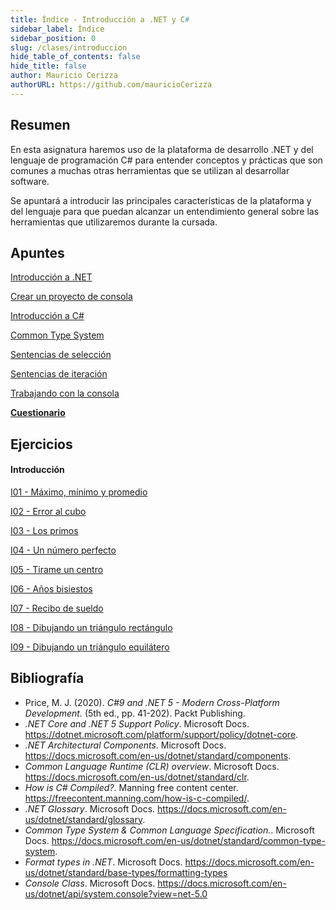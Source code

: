 ```yaml
---
title: Índice - Introducción a .NET y C#
sidebar_label: Índice
sidebar_position: 0
slug: /clases/introduccion
hide_table_of_contents: false
hide_title: false
author: Mauricio Cerizza
authorURL: https://github.com/mauricioCerizza
---
```

## Resumen
En esta asignatura haremos uso de la plataforma de desarrollo .NET y del lenguaje de programación C# para entender conceptos y prácticas que son comunes a muchas otras herramientas que se utilizan al desarrollar software. 

Se apuntará a introducir las principales características de la plataforma y del lenguaje para que puedan alcanzar un entendimiento general sobre las herramientas que utilizaremos durante la cursada.
## Apuntes
[Introducción a .NET](./Apuntes/00-introduccion-net.md)

[Crear un proyecto de consola](./Apuntes/01-proyecto-consola.md)
 
[Introducción a C#](./Apuntes/02-introduccion-c-sharp.md)

[Common Type System](./Apuntes/03-common-type-system.md)

[Sentencias de selección](./Apuntes/04-sentencias-seleccion.md)

[Sentencias de iteración](./Apuntes/05-sentencias-iteracion.md)

[Trabajando con la consola](./Apuntes/06-input-output.md)

**[Cuestionario](./Apuntes/cuestionario.md)**

## Ejercicios
#### Introducción
[I01 - Máximo, mínimo y promedio](./Ejercicios/I01-maximo-minimo-promedio.md)

[I02 - Error al cubo](./Ejercicios/I02-error-al-cubo.md)

[I03 - Los primos](./Ejercicios/I03-los-primos.md)

[I04 - Un número perfecto](./Ejercicios/I04-un-numero-perfecto.md)

[I05 - Tirame un centro](./Ejercicios/I05-tirame-un-centro.md)

[I06 - Años bisiestos](./Ejercicios/I06-anios-bisiestos.md)

[I07 - Recibo de sueldo](./Ejercicios/I07-recibo-de-sueldo.md)

[I08 - Dibujando un triángulo rectángulo](./Ejercicios/I08-triangulo-rectangulo.md)

[I09 - Dibujando un triángulo equilátero](./Ejercicios/I09-triangulo-equilatero.md)

## Bibliografía
* Price, M. J. (2020). *C#9 and .NET 5 - Modern Cross-Platform Development.* (5th ed., pp. 41-202). Packt Publishing.
* *.NET Core and .NET 5 Support Policy*. Microsoft Docs. https://dotnet.microsoft.com/platform/support/policy/dotnet-core.
* *.NET Architectural Components*. Microsoft Docs. https://docs.microsoft.com/en-us/dotnet/standard/components.
* *Common Language Runtime (CLR) overview*. Microsoft Docs. https://docs.microsoft.com/en-us/dotnet/standard/clr.
* *How is C# Compiled?*. Manning free content center. https://freecontent.manning.com/how-is-c-compiled/.
* *.NET Glossary*. Microsoft Docs. https://docs.microsoft.com/en-us/dotnet/standard/glossary. 
* *Common Type System & Common Language Specification.*. Microsoft Docs. https://docs.microsoft.com/en-us/dotnet/standard/common-type-system. 
* *Format types in .NET*. Microsoft Docs. https://docs.microsoft.com/en-us/dotnet/standard/base-types/formatting-types
* *Console Class*. Microsoft Docs. https://docs.microsoft.com/en-us/dotnet/api/system.console?view=net-5.0
